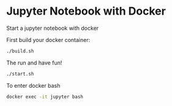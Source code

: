 # Jupyter Notebook with Docker
Start a jupyter notebook with docker


First build your docker container: 
```bash
./build.sh
```

The run and have fun!
```bash
./start.sh
```

To enter docker bash
```bash
docker exec -it jupyter bash
```
